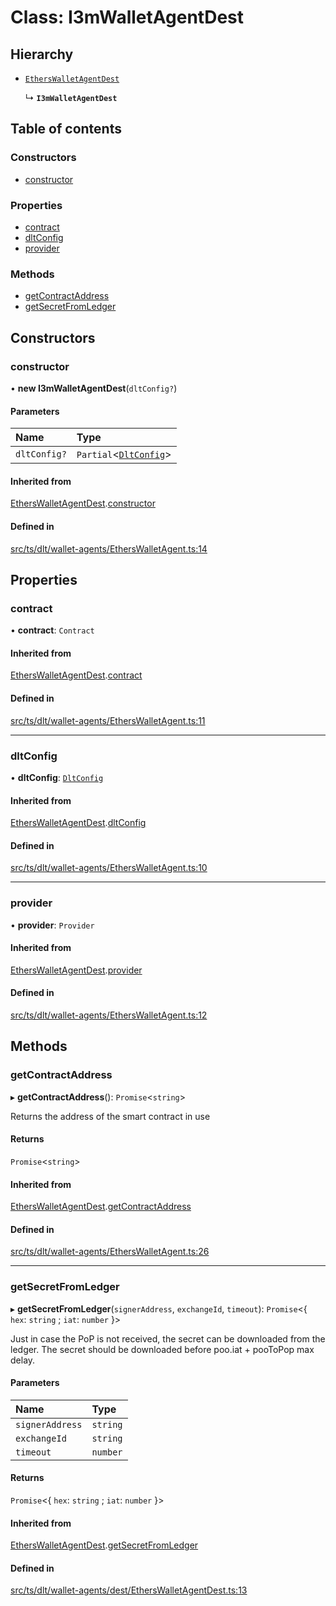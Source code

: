 # Class: I3mWalletAgentDest

## Hierarchy

- [`EthersWalletAgentDest`](Signers.EthersWalletAgentDest.md)

  ↳ **`I3mWalletAgentDest`**

## Table of contents

### Constructors

- [constructor](I3mWalletAgentDest.md#constructor)

### Properties

- [contract](I3mWalletAgentDest.md#contract)
- [dltConfig](I3mWalletAgentDest.md#dltconfig)
- [provider](I3mWalletAgentDest.md#provider)

### Methods

- [getContractAddress](I3mWalletAgentDest.md#getcontractaddress)
- [getSecretFromLedger](I3mWalletAgentDest.md#getsecretfromledger)

## Constructors

### constructor

• **new I3mWalletAgentDest**(`dltConfig?`)

#### Parameters

| Name | Type |
| :------ | :------ |
| `dltConfig?` | `Partial`<[`DltConfig`](../interfaces/DltConfig.md)\> |

#### Inherited from

[EthersWalletAgentDest](Signers.EthersWalletAgentDest.md).[constructor](Signers.EthersWalletAgentDest.md#constructor)

#### Defined in

[src/ts/dlt/wallet-agents/EthersWalletAgent.ts:14](https://gitlab.com/i3-market/code/wp3/t3.2/conflict-resolution/non-repudiation-library/-/blob/05d8d70/src/ts/dlt/wallet-agents/EthersWalletAgent.ts#L14)

## Properties

### contract

• **contract**: `Contract`

#### Inherited from

[EthersWalletAgentDest](Signers.EthersWalletAgentDest.md).[contract](Signers.EthersWalletAgentDest.md#contract)

#### Defined in

[src/ts/dlt/wallet-agents/EthersWalletAgent.ts:11](https://gitlab.com/i3-market/code/wp3/t3.2/conflict-resolution/non-repudiation-library/-/blob/05d8d70/src/ts/dlt/wallet-agents/EthersWalletAgent.ts#L11)

___

### dltConfig

• **dltConfig**: [`DltConfig`](../interfaces/DltConfig.md)

#### Inherited from

[EthersWalletAgentDest](Signers.EthersWalletAgentDest.md).[dltConfig](Signers.EthersWalletAgentDest.md#dltconfig)

#### Defined in

[src/ts/dlt/wallet-agents/EthersWalletAgent.ts:10](https://gitlab.com/i3-market/code/wp3/t3.2/conflict-resolution/non-repudiation-library/-/blob/05d8d70/src/ts/dlt/wallet-agents/EthersWalletAgent.ts#L10)

___

### provider

• **provider**: `Provider`

#### Inherited from

[EthersWalletAgentDest](Signers.EthersWalletAgentDest.md).[provider](Signers.EthersWalletAgentDest.md#provider)

#### Defined in

[src/ts/dlt/wallet-agents/EthersWalletAgent.ts:12](https://gitlab.com/i3-market/code/wp3/t3.2/conflict-resolution/non-repudiation-library/-/blob/05d8d70/src/ts/dlt/wallet-agents/EthersWalletAgent.ts#L12)

## Methods

### getContractAddress

▸ **getContractAddress**(): `Promise`<`string`\>

Returns the address of the smart contract in use

#### Returns

`Promise`<`string`\>

#### Inherited from

[EthersWalletAgentDest](Signers.EthersWalletAgentDest.md).[getContractAddress](Signers.EthersWalletAgentDest.md#getcontractaddress)

#### Defined in

[src/ts/dlt/wallet-agents/EthersWalletAgent.ts:26](https://gitlab.com/i3-market/code/wp3/t3.2/conflict-resolution/non-repudiation-library/-/blob/05d8d70/src/ts/dlt/wallet-agents/EthersWalletAgent.ts#L26)

___

### getSecretFromLedger

▸ **getSecretFromLedger**(`signerAddress`, `exchangeId`, `timeout`): `Promise`<{ `hex`: `string` ; `iat`: `number`  }\>

Just in case the PoP is not received, the secret can be downloaded from the ledger.
The secret should be downloaded before poo.iat + pooToPop max delay.

#### Parameters

| Name | Type |
| :------ | :------ |
| `signerAddress` | `string` |
| `exchangeId` | `string` |
| `timeout` | `number` |

#### Returns

`Promise`<{ `hex`: `string` ; `iat`: `number`  }\>

#### Inherited from

[EthersWalletAgentDest](Signers.EthersWalletAgentDest.md).[getSecretFromLedger](Signers.EthersWalletAgentDest.md#getsecretfromledger)

#### Defined in

[src/ts/dlt/wallet-agents/dest/EthersWalletAgentDest.ts:13](https://gitlab.com/i3-market/code/wp3/t3.2/conflict-resolution/non-repudiation-library/-/blob/05d8d70/src/ts/dlt/wallet-agents/dest/EthersWalletAgentDest.ts#L13)
